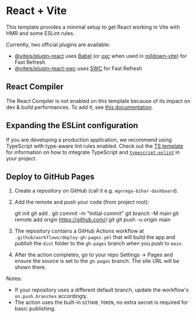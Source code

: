 # React + Vite

This template provides a minimal setup to get React working in Vite with HMR and some ESLint rules.

Currently, two official plugins are available:

- [@vitejs/plugin-react](https://github.com/vitejs/vite-plugin-react/blob/main/packages/plugin-react) uses [Babel](https://babeljs.io/) (or [oxc](https://oxc.rs) when used in [rolldown-vite](https://vite.dev/guide/rolldown)) for Fast Refresh
- [@vitejs/plugin-react-swc](https://github.com/vitejs/vite-plugin-react/blob/main/packages/plugin-react-swc) uses [SWC](https://swc.rs/) for Fast Refresh

## React Compiler

The React Compiler is not enabled on this template because of its impact on dev & build performances. To add it, see [this documentation](https://react.dev/learn/react-compiler/installation).

## Expanding the ESLint configuration

If you are developing a production application, we recommend using TypeScript with type-aware lint rules enabled. Check out the [TS template](https://github.com/vitejs/vite/tree/main/packages/create-vite/template-react-ts) for information on how to integrate TypeScript and [`typescript-eslint`](https://typescript-eslint.io) in your project.

## Deploy to GitHub Pages

1. Create a repository on GitHub (call it e.g. `mgnrega-bihar-dashboard`).
2. Add the remote and push your code (from project root):

	git init
	git add .
	git commit -m "Initial commit"
	git branch -M main
	git remote add origin https://github.com/<your-username>/<your-repo>.git
	git push -u origin main

3. The repository contains a GitHub Actions workflow at `.github/workflows/deploy-gh-pages.yml` that will build the app and publish the `dist` folder to the `gh-pages` branch when you push to `main`.

4. After the action completes, go to your repo Settings → Pages and ensure the source is set to the `gh-pages` branch. The site URL will be shown there.

Notes:
- If your repository uses a different default branch, update the workflow's `on.push.branches` accordingly.
- The action uses the built-in `GITHUB_TOKEN`, no extra secret is required for basic publishing.

